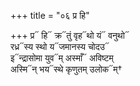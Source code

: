 +++
title = "०६ प्र हि"

+++
प्र᳓ हि᳓ क्र᳓तुं वृह᳓थो यं᳓ वनुथो᳓  
रध्र᳓स्य स्थो य᳓जमानस्य चोदउ᳓  
इ᳓न्द्रासोमा युव᳓म् अस्माँ᳓ अविष्टम्  
अस्मि᳓न् भय᳓स्थे कृणुतम् उलोक᳓म्†